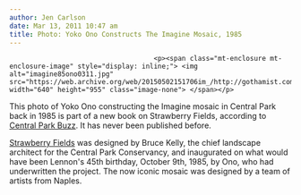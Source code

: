 ```yaml
---
author: Jen Carlson
date: Mar 13, 2011 10:47 am
title: Photo: Yoko Ono Constructs The Imagine Mosaic, 1985
---
```


	
										<p><span class="mt-enclosure mt-enclosure-image" style="display: inline;"> <img alt="imagine85ono0311.jpg" src="https://web.archive.org/web/20150502151706im_/http://gothamist.com/attachments/arts_jen/imagine85ono0311.jpg" width="640" height="955" class="image-none"> </span></p>

<p>This photo of Yoko Ono constructing the Imagine mosaic in Central Park back in 1985 is part of a new book on Strawberry Fields, according to <a href="https://web.archive.org/web/20150502151706/http://twitter.com/#!/CentralParkBuzz/status/46225246495322112">Central Park Buzz</a>. It has never been published before.</p>

<p><a href="https://web.archive.org/web/20150502151706/http://www.centralpark.com/guide/attractions/strawberry-fields.html">Strawberry Fields</a> was designed by Bruce Kelly, the chief landscape architect for the Central Park Conservancy, and inaugurated on what would have been Lennon&apos;s 45th birthday, October 9th, 1985, by Ono, who had underwritten the project. The now iconic mosaic was designed by a team of artists from Naples.</p>					
										
									
				